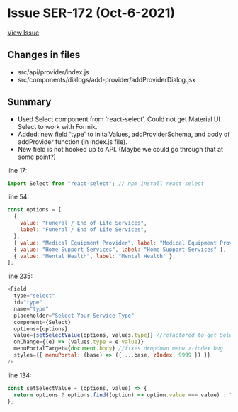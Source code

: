 # Issue SER-172 (Oct-6-2021)

[View Issue](https://servushealth.atlassian.net/browse/SER-172)

## Changes in files

- src/api/provider/index.js
- src/components/dialogs/add-provider/addProviderDialog.jsx

## Summary

- Used Select component from 'react-select'. Could not get Material UI Select to work with Formik.
- Added: new field 'type' to initalValues, addProviderSchema, and body of addProvider function (in index.js file).
- New field is not hooked up to API. (Maybe we could go through that at some point?)

line 17:

```js
import Select from "react-select"; // npm install react-select
```

line 54:

```js
const options = [
  {
    value: "Funeral / End of Life Services",
    label: "Funeral / End of Life Services",
  },
  { value: "Medical Equipment Provider", label: "Medical Equipment Provider" },
  { value: "Home Support Services", label: "Home Support Services" },
  { value: "Mental Health", label: "Mental Health" },
];
```

line 235:

```js
<Field
  type="select"
  id="type"
  name="type"
  placeholder="Select Your Service Type"
  component={Select}
  options={options}
  value={setSelectValue(options, values.type)} //refactored to get Select value to update
  onChange={(e) => (values.type = e.value)}
  menuPortalTarget={document.body} //fixes dropdown menu z-index bug
  styles={{ menuPortal: (base) => ({ ...base, zIndex: 9999 }) }}
/>
```

line 134:

```js
const setSelectValue = (options, value) => {
  return options ? options.find((option) => option.value === value) : "";
};
```
